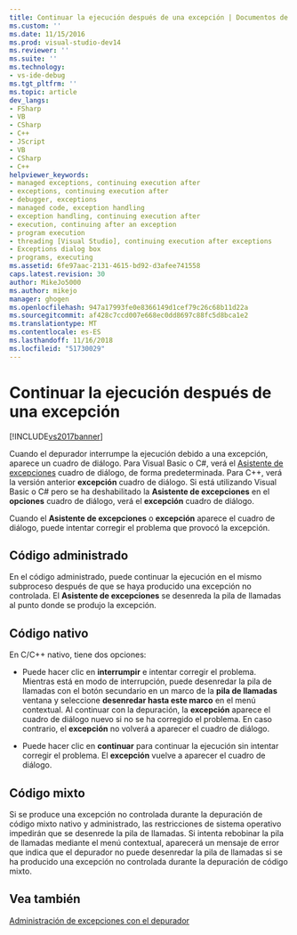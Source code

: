 ```yaml
---
title: Continuar la ejecución después de una excepción | Documentos de Microsoft
ms.custom: ''
ms.date: 11/15/2016
ms.prod: visual-studio-dev14
ms.reviewer: ''
ms.suite: ''
ms.technology:
- vs-ide-debug
ms.tgt_pltfrm: ''
ms.topic: article
dev_langs:
- FSharp
- VB
- CSharp
- C++
- JScript
- VB
- CSharp
- C++
helpviewer_keywords:
- managed exceptions, continuing execution after
- exceptions, continuing execution after
- debugger, exceptions
- managed code, exception handling
- exception handling, continuing execution after
- execution, continuing after an exception
- program execution
- threading [Visual Studio], continuing execution after exceptions
- Exceptions dialog box
- programs, executing
ms.assetid: 6fe97aac-2131-4615-bd92-d3afee741558
caps.latest.revision: 30
author: MikeJo5000
ms.author: mikejo
manager: ghogen
ms.openlocfilehash: 947a17993fe0e8366149d1cef79c26c68b11d22a
ms.sourcegitcommit: af428c7ccd007e668ec0dd8697c88fc5d8bca1e2
ms.translationtype: MT
ms.contentlocale: es-ES
ms.lasthandoff: 11/16/2018
ms.locfileid: "51730029"
---
```

# <a name="continuing-execution-after-an-exception"></a>Continuar la ejecución después de una excepción
[!INCLUDE[vs2017banner](../includes/vs2017banner.md)]

Cuando el depurador interrumpe la ejecución debido a una excepción, aparece un cuadro de diálogo. Para Visual Basic o C#, verá el [Asistente de excepciones](http://msdn.microsoft.com/library/992892ac-9d52-44cc-bf09-b44bfc5befeb) cuadro de diálogo, de forma predeterminada. Para C++, verá la versión anterior **excepción** cuadro de diálogo. Si está utilizando Visual Basic o C# pero se ha deshabilitado la **Asistente de excepciones** en el **opciones** cuadro de diálogo, verá el **excepción** cuadro de diálogo.  
  
 Cuando el **Asistente de excepciones** o **excepción** aparece el cuadro de diálogo, puede intentar corregir el problema que provocó la excepción.  
  
## <a name="managed-code"></a>Código administrado  
 En el código administrado, puede continuar la ejecución en el mismo subproceso después de que se haya producido una excepción no controlada. El **Asistente de excepciones** se desenreda la pila de llamadas al punto donde se produjo la excepción.  
  
## <a name="native-code"></a>Código nativo  
 En C/C++ nativo, tiene dos opciones:  
  
-   Puede hacer clic en **interrumpir** e intentar corregir el problema. Mientras está en modo de interrupción, puede desenredar la pila de llamadas con el botón secundario en un marco de la **pila de llamadas** ventana y seleccione **desenredar hasta este marco** en el menú contextual. Al continuar con la depuración, la **excepción** aparece el cuadro de diálogo nuevo si no se ha corregido el problema. En caso contrario, el **excepción** no volverá a aparecer el cuadro de diálogo.  
  
-   Puede hacer clic en **continuar** para continuar la ejecución sin intentar corregir el problema. El **excepción** vuelve a aparecer el cuadro de diálogo.  
  
## <a name="mixed-code"></a>Código mixto  
 Si se produce una excepción no controlada durante la depuración de código mixto nativo y administrado, las restricciones de sistema operativo impedirán que se desenrede la pila de llamadas. Si intenta rebobinar la pila de llamadas mediante el menú contextual, aparecerá un mensaje de error que indica que el depurador no puede desenredar la pila de llamadas si se ha producido una excepción no controlada durante la depuración de código mixto.  
  
## <a name="see-also"></a>Vea también  
 [Administración de excepciones con el depurador](../debugger/managing-exceptions-with-the-debugger.md)






